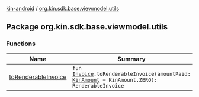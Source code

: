 [kin-android](../index.md) / [org.kin.sdk.base.viewmodel.utils](./index.md)

## Package org.kin.sdk.base.viewmodel.utils

### Functions

| Name | Summary |
|---|---|
| [toRenderableInvoice](to-renderable-invoice.md) | `fun `[`Invoice`](../org.kin.sdk.base.models/-invoice/index.md)`.toRenderableInvoice(amountPaid: `[`KinAmount`](../org.kin.sdk.base.models/-kin-amount/index.md)` = KinAmount.ZERO): RenderableInvoice` |
